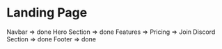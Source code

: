 # Landing Page

Navbar => done
Hero Section => done
Features =>
Pricing => 
Join Discord Section => done
Footer => done